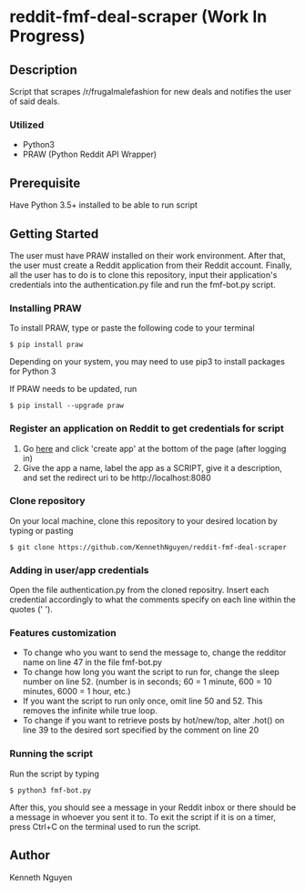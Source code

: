 # reddit-fmf-deal-scraper (Work In Progress)

## Description
Script that scrapes /r/frugalmalefashion for new deals and notifies the user of said deals.

### Utilized
* Python3
* PRAW (Python Reddit API Wrapper)

## Prerequisite
Have Python 3.5+ installed to be able to run script

## Getting Started
The user must have PRAW installed on their work environment. After that, the user must create a Reddit application from their Reddit account. Finally, all the user has to do is to clone this repository, input their application's credentials into the authentication.py file and run the fmf-bot.py script.

### Installing PRAW
To install PRAW, type or paste the following code to your terminal
```
$ pip install praw
```
Depending on your system, you may need to use pip3 to install packages for Python 3

If PRAW needs to be updated, run
```
$ pip install --upgrade praw
```

### Register an application on Reddit to get credentials for script
1. Go [here](https://www.reddit.com/prefs/apps/) and click 'create app' at the bottom of the page (after logging in)
2. Give the app a name, label the app as a SCRIPT, give it a description, and set the redirect uri to be http://localhost:8080 

### Clone repository
On your local machine, clone this repository to your desired location by typing or pasting
```
$ git clone https://github.com/KennethNguyen/reddit-fmf-deal-scraper
```

### Adding in user/app credentials
Open the file authentication.py from the cloned repositry. Insert each credential accordingly to what the comments specify on each line within the quotes (' ').

### Features customization
* To change who you want to send the message to, change the redditor name on line 47 in the file fmf-bot.py
* To change how long you want the script to run for, change the sleep number on line 52. (number is in seconds; 60 = 1 minute, 600 = 10 minutes, 6000 = 1 hour, etc.)
* If you want the script to run only once, omit line 50 and 52. This removes the infinite while true loop.
* To change if you want to retrieve posts by hot/new/top, alter .hot() on line 39 to the desired sort specified by the comment on line 20

### Running the script
Run the script by typing
```
$ python3 fmf-bot.py
```
After this, you should see a message in your Reddit inbox or there should be a message in whoever you sent it to. To exit the script if it is on a timer, press Ctrl+C on the terminal used to run the script.

## Author

Kenneth Nguyen